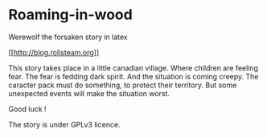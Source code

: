 Roaming-in-wood
===============

Werewolf the forsaken story in latex

[[http://blog.rolisteam.org]]

This story takes place in a little canadian village. Where children are feeling fear. The fear is fedding dark spirit. 
And the situation is coming creepy. The caracter pack must do something, to protect their territory. 
But some unexpected events will make the situation worst. 

Good luck !


The story is under GPLv3 licence.
